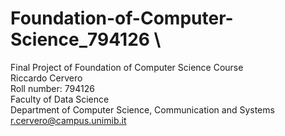 # Foundation-of-Computer-Science_794126 \
Final Project of Foundation of Computer Science Course \
Riccardo Cervero \
Roll number: 794126 \
Faculty of Data Science \
Department of Computer Science, Communication and Systems \
r.cervero@campus.unimib.it 

